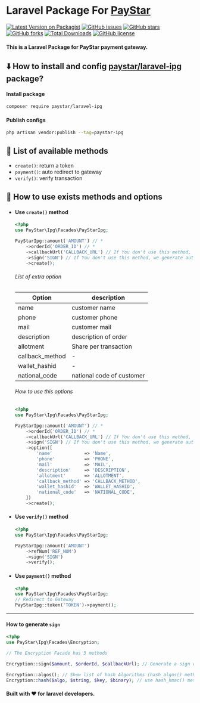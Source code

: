 # Laravel Package For [PayStar](https://paystar.ir/)
[![Latest Version on Packagist](https://img.shields.io/packagist/v/paystar/laravel-ipg.svg?style=flat-square)](https://packagist.org/packages/paystar/laravel-ipg)
[![GitHub issues](https://img.shields.io/github/issues/imvahid/paystar-ipg?style=flat-square)](https://github.com/imvahid/paystar-ipg/issues)
[![GitHub stars](https://img.shields.io/github/stars/imvahid/paystar-ipg?style=flat-square)](https://github.com/imvahid/paystar-ipg/stargazers)
[![GitHub forks](https://img.shields.io/github/forks/imvahid/paystar-ipg?style=flat-square)](https://github.com/imvahid/paystar-ipg/network)
[![Total Downloads](https://img.shields.io/packagist/dt/paystar/laravel-ipg.svg?style=flat-square)](https://packagist.org/packages/paystar/laravel-ipg)
[![GitHub license](https://img.shields.io/github/license/imvahid/paystar-ipg?style=flat-square)](https://github.com/imvahid/paystar-ipg/blob/master/LICENSE)

#### This is a Laravel Package for PayStar payment gateway.

## <g-emoji class="g-emoji" alias="arrow_down" fallback-src="https://github.githubassets.com/images/icons/emoji/unicode/2b07.png">⬇️</g-emoji> How to install and config [paystar/laravel-ipg](https://github.com/imvahid/paystar-ipg) package?

#### Install package
```bash
composer require paystar/laravel-ipg
```
#### Publish configs

```bash
php artisan vendor:publish --tag=paystar-ipg
```

## <g-emoji class="g-emoji" alias="gem" fallback-src="https://github.githubassets.com/images/icons/emoji/unicode/1f48e.png">💎</g-emoji> List of available methods
- <code>create()</code>: return a token
- <code>payment()</code>: auto redirect to gateway
- <code>verify()</code>: verify transaction

## <g-emoji class="g-emoji" alias="book" fallback-src="https://github.githubassets.com/images/icons/emoji/unicode/1f4d6.png">📖</g-emoji> How to use exists methods and options

- #### Use <code>create()</code> method
    ```php
    <?php
    use PayStar\Ipg\Facades\PayStarIpg;
    
    PayStarIpg::amount('AMOUNT') // *
        ->orderId('ORDER_ID') // *
        ->callbackUrl('CALLBACK_URL') // If You don't use this method, we set this from config
        ->sign('SIGN') // If You don't use this method, we generate auto a sign
        ->create();
    ```
    ###### List of extra option
    | Option  | description |
    |---| ------------- |
    | name  | customer name |
    | phone  | customer phone |
    | mail  | customer mail |
    | description  | description of order |
    | allotment  | Share per transaction |
    | callback_method  | - |
    | wallet_hashid  | - |
    | national_code  | national code of customer |
    
    ###### How to use this options
    ```php
    <?php
    use PayStar\Ipg\Facades\PayStarIpg;
    
  PayStarIpg::amount('AMOUNT') // *
        ->orderId('ORDER_ID') // *
        ->callbackUrl('CALLBACK_URL') // If You don't use this method, we set this from config
        ->sign('SIGN') // If You don't use this method, we generate auto a sign
        ->option([
            'name'            => 'Name',
            'phone'           => 'PHONE',
            'mail'            => 'MAIL',
            'description'     => 'DESCRIPTION',
            'allotment'       => 'ALLOTMENT',
            'callback_method' => 'CALLBACK_METHOD',
            'wallet_hashid'   => 'WALLET_HASHID',
            'national_code'   => 'NATIONAL_CODE',
        ])
        ->create();
    ```

- #### Use <code>verify()</code> method
    ```php
    <?php
    use PayStar\Ipg\Facades\PayStarIpg;
    
    PayStarIpg::amount('AMOUNT')
        ->refNum('REF_NUM')
        ->sign('SIGN')
        ->verify();
    ```

- #### Use <code>payment()</code> method
    ```php
    <?php
    use PayStar\Ipg\Facades\PayStarIpg;
    // Redirect to Gateway
    PayStarIpg::token('TOKEN')->payment();
    ```

-----------

#### How to generate <code>sign</code>
```php
<?php
use PayStar\Ipg\Facades\Encryption;

// The Encryption Facade has 3 methods

Encryption::sign($amount, $orderId, $callbackUrl); // Generate a sign with set algorithm in config file

Encryption::algos(); // Show list of hash Algorithms (hash_algos() method)
Encryption::hash($algo, $string, $key, $binary); // use hash_hmac() method
```
  
#### Built with :heart: for laravel developers.
